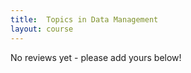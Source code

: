 ```yaml
---
title: 	Topics in Data Management 
layout: course
---
```


No reviews yet - please add yours below!


